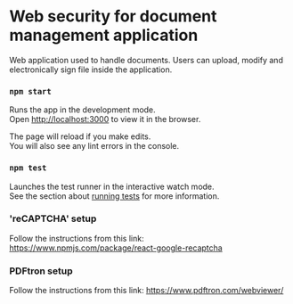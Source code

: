 # Web security for document management application
Web application used to handle documents. Users can upload, modify and electronically sign file inside the application.

### `npm start`

Runs the app in the development mode.<br />
Open [http://localhost:3000](http://localhost:3000) to view it in the browser.

The page will reload if you make edits.<br />
You will also see any lint errors in the console.

### `npm test`

Launches the test runner in the interactive watch mode.<br />
See the section about [running tests](https://facebook.github.io/create-react-app/docs/running-tests) for more information.

### 'reCAPTCHA' setup

Follow the instructions from this link: https://www.npmjs.com/package/react-google-recaptcha

### PDFtron setup 

Follow the instructions from this link: https://www.pdftron.com/webviewer/







